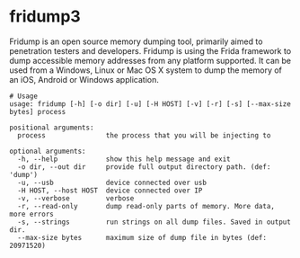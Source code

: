 # fridump3
Fridump is an open source memory dumping tool, primarily aimed to penetration testers and developers. Fridump is using the Frida framework to dump accessible memory addresses from any platform supported. It can be used from a Windows, Linux or Mac OS X system to dump the memory of an iOS, Android or Windows application.

```
# Usage
usage: fridump [-h] [-o dir] [-u] [-H HOST] [-v] [-r] [-s] [--max-size bytes] process

positional arguments:
  process               the process that you will be injecting to

optional arguments:
  -h, --help            show this help message and exit
  -o dir, --out dir     provide full output directory path. (def: 'dump')
  -u, --usb             device connected over usb
  -H HOST, --host HOST  device connected over IP
  -v, --verbose         verbose
  -r, --read-only       dump read-only parts of memory. More data, more errors
  -s, --strings         run strings on all dump files. Saved in output dir.
  --max-size bytes      maximum size of dump file in bytes (def: 20971520)
```

